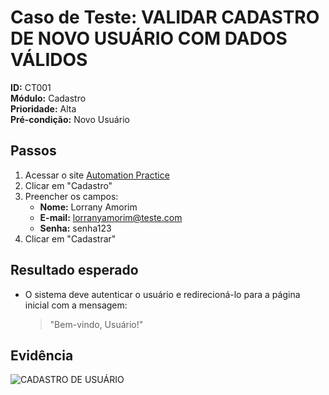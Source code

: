 # Caso de Teste: VALIDAR CADASTRO DE NOVO USUÁRIO COM DADOS VÁLIDOS

**ID:** CT001  
**Módulo:** Cadastro  
**Prioridade:** Alta  
**Pré-condição:** Novo Usuário 

## Passos
1. Acessar o site [Automation Practice](https://www.automationpratice.com.br/)
2. Clicar em "Cadastro"
3. Preencher os campos:
   - **Nome:** Lorrany Amorim
   - **E-mail:** lorranyamorim@teste.com
   - **Senha:** senha123
4. Clicar em "Cadastrar"

## Resultado esperado
- O sistema deve autenticar o usuário e redirecioná-lo para a página inicial com a mensagem:
  > "Bem-vindo, Usuário!"

## Evidência
![CADASTRO DE USUÁRIO](/3_Evidências/CT001.cadastro_realizado_com_sucesso.png)









